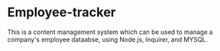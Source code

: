 # Employee-tracker
This is a content management system which can be used to manage a company's employee dataabse, using Node.js, Inquirer, and MYSQL. 
